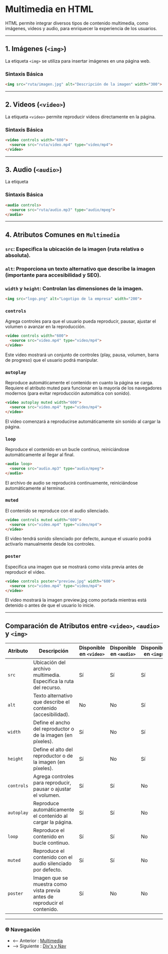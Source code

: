 # Multimedia en HTML

HTML permite integrar diversos tipos de contenido multimedia, como imágenes, videos y audio, para enriquecer la experiencia de los usuarios.

---

## 1. **Imágenes (`<img>`)**

La etiqueta `<img>` se utiliza para insertar imágenes en una página web.

### Sintaxis Básica

```html
<img src="ruta/imagen.jpg" alt="Descripción de la imagen" width="300">
```

---

## 2. **Videos (`<video>`)**

La etiqueta `<video>` permite reproducir videos directamente en la página.

### Sintaxis Básica

```html
<video controls width="600">
  <source src="ruta/video.mp4" type="video/mp4">
</video>
```

---

## 3. **Audio (`<audio>`)**

La etiqueta <audio> permite reproducir archivos de audio.

### Sintaxis Básica

```html
<audio controls>
  <source src="ruta/audio.mp3" type="audio/mpeg">
</audio>
```

---


## 4. **Atributos Comunes en `Multimedia`**


### `src`: Especifica la ubicación de la imagen (ruta relativa o absoluta).

### `alt`: Proporciona un texto alternativo que describe la imagen (importante para accesibilidad y SEO).

### `width` y `height`: Controlan las dimensiones de la imagen.


```html
<img src="logo.png" alt="Logotipo de la empresa" width="200">
```

### `controls`

Agrega controles para que el usuario pueda reproducir, pausar, ajustar el volumen o avanzar en la reproducción.

```html
<video controls width="600">
  <source src="video.mp4" type="video/mp4">
</video>
```

Este video mostrará un conjunto de controles (play, pausa, volumen, barra de progreso) que el usuario podrá manipular.

### `autoplay`

Reproduce automáticamente el contenido en cuanto la página se carga. Requiere el atributo muted para funcionar en la mayoría de los navegadores modernos (para evitar reproducción automática con sonido).

```html
<video autoplay muted width="600">
  <source src="video.mp4" type="video/mp4">
</video>
```

El video comenzará a reproducirse automáticamente sin sonido al cargar la página.

### `loop`

Reproduce el contenido en un bucle continuo, reiniciándose automáticamente al llegar al final.

```html
<audio loop>
  <source src="audio.mp3" type="audio/mpeg">
</audio>
```

El archivo de audio se reproducirá continuamente, reiniciándose automáticamente al terminar.

### `muted`

El contenido se reproduce con el audio silenciado.

```html
<video controls muted width="600">
  <source src="video.mp4" type="video/mp4">
</video>
```

El video tendrá sonido silenciado por defecto, aunque el usuario podrá activarlo manualmente desde los controles.

### `poster`

Especifica una imagen que se mostrará como vista previa antes de reproducir el video.

```html
<video controls poster="preview.jpg" width="600">
  <source src="video.mp4" type="video/mp4">
</video>
```

El video mostrará la imagen preview.jpg como portada mientras está detenido o antes de que el usuario lo inicie.

---

## Comparación de Atributos entre `<video>`, `<audio>` y `<img>`

| **Atributo**  | **Descripción**                                                                 | **Disponible en `<video>`** | **Disponible en `<audio>`** | **Disponible en `<img>`** |
|----------------|---------------------------------------------------------------------------------|-----------------------------|-----------------------------|---------------------------|
| `src`         | Ubicación del archivo multimedia. Especifica la ruta del recurso.               | Sí                          | Sí                          | Sí                        |
| `alt`         | Texto alternativo que describe el contenido (accesibilidad).                    | No                          | No                          | Sí                        |
| `width`       | Define el ancho del reproductor o de la imagen (en píxeles).                    | Sí                          | No                          | Sí                        |
| `height`      | Define el alto del reproductor o de la imagen (en píxeles).                     | Sí                          | No                          | Sí                        |
| `controls`    | Agrega controles para reproducir, pausar o ajustar el volumen.                  | Sí                          | Sí                          | No                        |
| `autoplay`    | Reproduce automáticamente el contenido al cargar la página.                     | Sí                          | Sí                          | No                        |
| `loop`        | Reproduce el contenido en bucle continuo.                                       | Sí                          | Sí                          | No                        |
| `muted`       | Reproduce el contenido con el audio silenciado por defecto.                     | Sí                          | Sí                          | No                        |
| `poster`      | Imagen que se muestra como vista previa antes de reproducir el contenido.       | Sí                          | No                          | No                        |

---

### 🌐 Navegación

- <-- Anterior : [Multimedia](Multimedia.md)
- --> Siguiente : [Div's y Nav](Div's%20y%20Nav.md)

